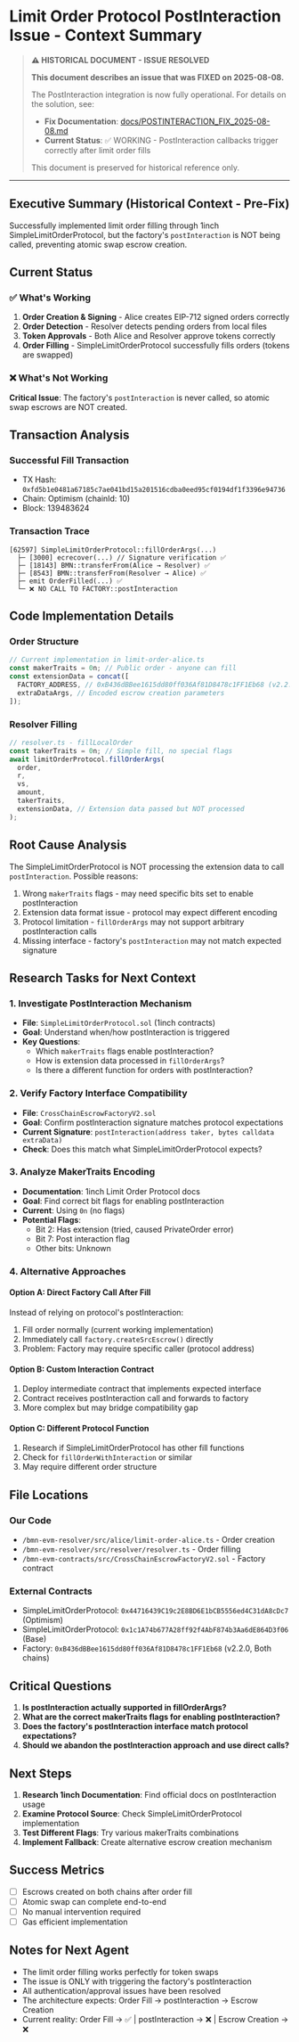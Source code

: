 # Limit Order Protocol PostInteraction Issue - Context Summary

> **⚠️ HISTORICAL DOCUMENT - ISSUE RESOLVED**
>
> **This document describes an issue that was FIXED on 2025-08-08.**
>
> The PostInteraction integration is now fully operational. For details on the
> solution, see:
>
> - **Fix Documentation**:
>   [docs/POSTINTERACTION_FIX_2025-08-08.md](docs/POSTINTERACTION_FIX_2025-08-08.md)
> - **Current Status**: ✅ WORKING - PostInteraction callbacks trigger correctly
>   after limit order fills
>
> This document is preserved for historical reference only.

---

## Executive Summary (Historical Context - Pre-Fix)

Successfully implemented limit order filling through 1inch
SimpleLimitOrderProtocol, but the factory's `postInteraction` is NOT being
called, preventing atomic swap escrow creation.

## Current Status

### ✅ What's Working

1. **Order Creation & Signing** - Alice creates EIP-712 signed orders correctly
2. **Order Detection** - Resolver detects pending orders from local files
3. **Token Approvals** - Both Alice and Resolver approve tokens correctly
4. **Order Filling** - SimpleLimitOrderProtocol successfully fills orders
   (tokens are swapped)

### ❌ What's Not Working

**Critical Issue**: The factory's `postInteraction` is never called, so atomic
swap escrows are NOT created.

## Transaction Analysis

### Successful Fill Transaction

- TX Hash: `0xfd5b1e0481a67185c7ae041bd15a201516cdba0eed95cf0194df1f3396e94736`
- Chain: Optimism (chainId: 10)
- Block: 139483624

### Transaction Trace

```
[62597] SimpleLimitOrderProtocol::fillOrderArgs(...)
  ├─ [3000] ecrecover(...) // Signature verification ✅
  ├─ [18143] BMN::transferFrom(Alice → Resolver) ✅
  ├─ [8543] BMN::transferFrom(Resolver → Alice) ✅
  ├─ emit OrderFilled(...) ✅
  └─ ❌ NO CALL TO FACTORY::postInteraction
```

## Code Implementation Details

### Order Structure

```typescript
// Current implementation in limit-order-alice.ts
const makerTraits = 0n; // Public order - anyone can fill
const extensionData = concat([
  FACTORY_ADDRESS, // 0xB436dBBee1615dd80ff036Af81D8478c1FF1Eb68 (v2.2.0)
  extraDataArgs, // Encoded escrow creation parameters
]);
```

### Resolver Filling

```typescript
// resolver.ts - fillLocalOrder
const takerTraits = 0n; // Simple fill, no special flags
await limitOrderProtocol.fillOrderArgs(
  order,
  r,
  vs,
  amount,
  takerTraits,
  extensionData, // Extension data passed but NOT processed
);
```

## Root Cause Analysis

The SimpleLimitOrderProtocol is NOT processing the extension data to call
`postInteraction`. Possible reasons:

1. Wrong `makerTraits` flags - may need specific bits set to enable
   postInteraction
2. Extension data format issue - protocol may expect different encoding
3. Protocol limitation - `fillOrderArgs` may not support arbitrary
   postInteraction calls
4. Missing interface - factory's `postInteraction` may not match expected
   signature

## Research Tasks for Next Context

### 1. Investigate PostInteraction Mechanism

- **File**: `SimpleLimitOrderProtocol.sol` (1inch contracts)
- **Goal**: Understand when/how postInteraction is triggered
- **Key Questions**:
  - Which `makerTraits` flags enable postInteraction?
  - How is extension data processed in `fillOrderArgs`?
  - Is there a different function for orders with postInteraction?

### 2. Verify Factory Interface Compatibility

- **File**: `CrossChainEscrowFactoryV2.sol`
- **Goal**: Confirm postInteraction signature matches protocol expectations
- **Current Signature**:
  `postInteraction(address taker, bytes calldata extraData)`
- **Check**: Does this match what SimpleLimitOrderProtocol expects?

### 3. Analyze MakerTraits Encoding

- **Documentation**: 1inch Limit Order Protocol docs
- **Goal**: Find correct bit flags for enabling postInteraction
- **Current**: Using `0n` (no flags)
- **Potential Flags**:
  - Bit 2: Has extension (tried, caused PrivateOrder error)
  - Bit 7: Post interaction flag
  - Other bits: Unknown

### 4. Alternative Approaches

#### Option A: Direct Factory Call After Fill

Instead of relying on protocol's postInteraction:

1. Fill order normally (current working implementation)
2. Immediately call `factory.createSrcEscrow()` directly
3. Problem: Factory may require specific caller (protocol address)

#### Option B: Custom Interaction Contract

1. Deploy intermediate contract that implements expected interface
2. Contract receives postInteraction call and forwards to factory
3. More complex but may bridge compatibility gap

#### Option C: Different Protocol Function

1. Research if SimpleLimitOrderProtocol has other fill functions
2. Check for `fillOrderWithInteraction` or similar
3. May require different order structure

## File Locations

### Our Code

- `/bmn-evm-resolver/src/alice/limit-order-alice.ts` - Order creation
- `/bmn-evm-resolver/src/resolver/resolver.ts` - Order filling
- `/bmn-evm-contracts/src/CrossChainEscrowFactoryV2.sol` - Factory contract

### External Contracts

- SimpleLimitOrderProtocol: `0x44716439C19c2E8BD6E1bCB5556ed4C31dA8cDc7`
  (Optimism)
- SimpleLimitOrderProtocol: `0x1c1A74b677A28ff92f4AbF874b3Aa6dE864D3f06` (Base)
- Factory: `0xB436dBBee1615dd80ff036Af81D8478c1FF1Eb68` (v2.2.0, Both chains)

## Critical Questions

1. **Is postInteraction actually supported in fillOrderArgs?**
2. **What are the correct makerTraits flags for enabling postInteraction?**
3. **Does the factory's postInteraction interface match protocol expectations?**
4. **Should we abandon the postInteraction approach and use direct calls?**

## Next Steps

1. **Research 1inch Documentation**: Find official docs on postInteraction usage
2. **Examine Protocol Source**: Check SimpleLimitOrderProtocol implementation
3. **Test Different Flags**: Try various makerTraits combinations
4. **Implement Fallback**: Create alternative escrow creation mechanism

## Success Metrics

- [ ] Escrows created on both chains after order fill
- [ ] Atomic swap can complete end-to-end
- [ ] No manual intervention required
- [ ] Gas efficient implementation

## Notes for Next Agent

- The limit order filling works perfectly for token swaps
- The issue is ONLY with triggering the factory's postInteraction
- All authentication/approval issues have been resolved
- The architecture expects: Order Fill → postInteraction → Escrow Creation
- Current reality: Order Fill → ✅ | postInteraction → ❌ | Escrow Creation → ❌
